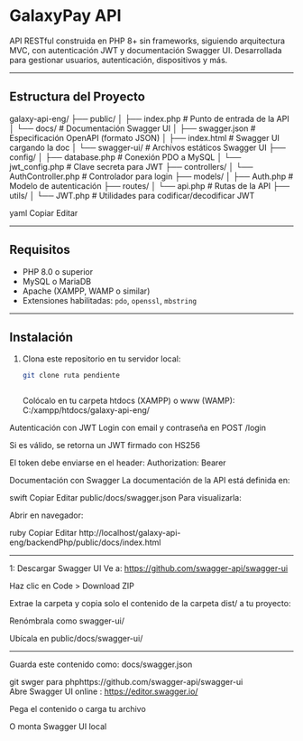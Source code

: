# GalaxyPay API

API RESTful construida en PHP 8+ sin frameworks, siguiendo arquitectura MVC, con autenticación JWT y documentación Swagger UI. Desarrollada para gestionar usuarios, autenticación, dispositivos y más.

---

## Estructura del Proyecto

galaxy-api-eng/
├── public/
│ ├── index.php # Punto de entrada de la API
│ └── docs/ # Documentación Swagger UI
│ ├── swagger.json # Especificación OpenAPI (formato JSON)
│ ├── index.html # Swagger UI cargando la doc
│ └── swagger-ui/ # Archivos estáticos Swagger UI
├── config/
│ ├── database.php # Conexión PDO a MySQL
│ └── jwt_config.php # Clave secreta para JWT
├── controllers/
│ └── AuthController.php # Controlador para login
├── models/
│ ├── Auth.php # Modelo de autenticación
├── routes/
│ └── api.php # Rutas de la API
├── utils/
│ └── JWT.php # Utilidades para codificar/decodificar JWT

yaml
Copiar
Editar

---

## Requisitos

- PHP 8.0 o superior
- MySQL o MariaDB
- Apache (XAMPP, WAMP o similar)
- Extensiones habilitadas: `pdo`, `openssl`, `mbstring`

---

## Instalación

1. Clona este repositorio en tu servidor local:

   ```bash
   git clone ruta pendiente



   ```

   Colócalo en tu carpeta htdocs (XAMPP) o www (WAMP):
   C:/xampp/htdocs/galaxy-api-eng/

Autenticación con JWT
Login con email y contraseña en POST /login

Si es válido, se retorna un JWT firmado con HS256

El token debe enviarse en el header:
Authorization: Bearer <token>

Documentación con Swagger
La documentación de la API está definida en:

swift
Copiar
Editar
public/docs/swagger.json
Para visualizarla:

Abrir en navegador:

ruby
Copiar
Editar
http://localhost/galaxy-api-eng/backendPhp/public/docs/index.html

---

1: Descargar Swagger UI
Ve a: https://github.com/swagger-api/swagger-ui

Haz clic en Code > Download ZIP

Extrae la carpeta y copia solo el contenido de la carpeta dist/ a tu proyecto:

Renómbrala como swagger-ui/

Ubícala en public/docs/swagger-ui/

---

Guarda este contenido como:
docs/swagger.json

git swger para phphttps://github.com/swagger-api/swagger-ui  
Abre Swagger UI online : https://editor.swagger.io/

Pega el contenido o carga tu archivo

O monta Swagger UI local
